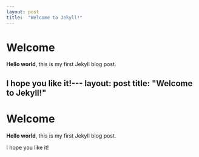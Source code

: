 ```yaml
---
layout: post
title:  "Welcome to Jekyll!"
---
```


# Welcome

**Hello world**, this is my first Jekyll blog post.

I hope you like it!---
layout: post
title:  "Welcome to Jekyll!"
---

# Welcome

**Hello world**, this is my first Jekyll blog post.

I hope you like it!
